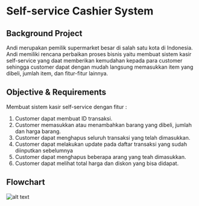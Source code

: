 # Self-service Cashier System
## Background Project
Andi merupakan pemilik supermarket besar di salah satu kota di Indonesia. Andi memiliki rencana perbaikan proses bisnis yaitu membuat sistem kasir self-service yang daat memberikan kemudahan kepada para customer sehingga customer dapat dengan mudah langsung memasukkan item yang dibeli, jumlah item, dan fitur-fitur lainnya. 
## Objective & Requirements
Membuat sistem kasir self-service dengan fitur :
1. Customer dapat membuat ID transaksi.
2. Customer memasukkan atau menambahkan barang yang dibeli, jumlah dan harga barang.
3. Customer dapat menghapus seluruh transaksi yang telah dimasukkan.
4. Customer dapat melakukan update pada daftar transaksi yang sudah diinputkan sebelumnya
5. Customer dapat menghapus beberapa arang yang teah dimasukkan.
6. Customer dapat melihat total harga dan diskon yang bisa didapat.
## Flowchart
![alt text](https://github.com/destaaa/PacmannProject/blob/main/images/Flowchart.png?raw=true)
